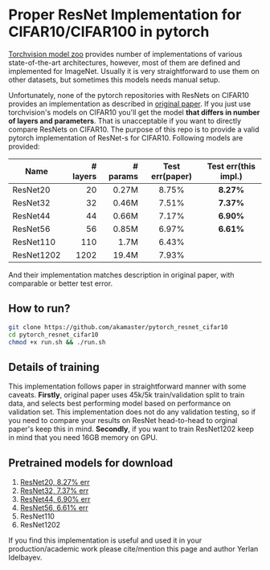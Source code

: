 # Proper ResNet Implementation for CIFAR10/CIFAR100 in pytorch
[Torchvision model zoo](https://github.com/pytorch/vision/tree/master/torchvision/models) provides number of implementations of various state-of-the-art architectures, however, most of them are defined and implemented for ImageNet.
Usually it is very straightforward to use them on other datasets, but sometimes this models needs manual setup.

Unfortunately, none of the pytorch repositories with ResNets on CIFAR10 provides an implementation as described in  [original paper](https://arxiv.org/abs/1512.03385). If you just use torchvision's models on CIFAR10 you'll get the model **that differs in number of layers and parameters**. That is unacceptable if you want to directly compare ResNets on CIFAR10.
The purpose of this repo is to provide a valid pytorch implementation of ResNet-s for CIFAR10. Following models are provided:

| Name      | # layers | # params| Test err(paper) | Test err(this impl.)|
|-----------|---------:|--------:|:-----------------:|:---------------------:|
|ResNet20   |    20    | 0.27M   | 8.75%| **8.27%**|
|ResNet32   |    32    | 0.46M   | 7.51%| **7.37%**|
|ResNet44   |    44    | 0.66M   | 7.17%| **6.90%**|
|ResNet56   |    56    | 0.85M   | 6.97%| **6.61%**|
|ResNet110  |   110    |  1.7M   | 6.43%| |
|ResNet1202 |  1202    | 19.4M   | 7.93%| |

And their implementation matches description in original paper, with comparable or better test error.

## How to run?
```bash
git clone https://github.com/akamaster/pytorch_resnet_cifar10
cd pytorch_resnet_cifar10
chmod +x run.sh && ./run.sh
```

## Details of training
This implementation follows paper in straightforward manner with some caveats. **Firstly**, original paper uses 45k/5k train/validation split to train data, and selects best performing model based on performance on validation set. This implementation does not do any validation testing, so if you need to compare your results on ResNet head-to-head to orginal paper's keep this in mind. **Secondly**, if you want to train ResNet1202 keep in mind that you need 16GB memory on GPU.

## Pretrained models for download
1. [ResNet20, 8.27% err](https://github.com/akamaster/pytorch_resnet_cifar10/raw/master/pretrained_models/resnet20.th)
2. [ResNet32, 7.37% err](https://github.com/akamaster/pytorch_resnet_cifar10/raw/master/pretrained_models/resnet32.th)
3. [ResNet44, 6.90% err](https://github.com/akamaster/pytorch_resnet_cifar10/raw/master/pretrained_models/resnet32.th)
4. [ResNet56, 6.61% err](https://github.com/akamaster/pytorch_resnet_cifar10/raw/master/pretrained_models/resnet56.th)
5. ResNet110
6. ResNet1202

If you find this implementation is useful and used it in your production/academic work please cite/mention this page and author Yerlan Idelbayev.